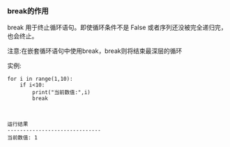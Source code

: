 ### break的作用

break 用于终止循环语句。即使循环条件不是 False 或者序列还没被完全递归完，也会终止。

注意:在嵌套循环语句中使用break，break则将结束最深层的循环

实例:

```
for i in range(1,10):
    if i<10:
        print("当前数值:",i)
        break



运行结果
------------------------------
当前数值: 1
```



